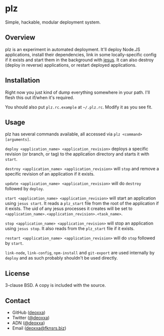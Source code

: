 plz
===

Simple, hackable, modular deployment system.

Overview
--------

plz is an experiment in automated deployment. It'll deploy Node.JS applications,
install their dependencies, link in some locally-specific config if it exists
and start them in the background with [jesus](https://github.com/deoxxa/jesus/).
It can also destroy (deploy in reverse) applications, or restart deployed
applications.

Installation
------------

Right now you just kind of dump everything somewhere in your path. I'll flesh
this out if/when it's required.

You should also put `plz.rc.example` at `~/.plz.rc`. Modify it as you see fit.

Usage
-----

plz has several commands available, all accessed via `plz <command> [arguments]`.

`deploy <application_name> <application_revision>` deploys a specific revision
(or branch, or tag) to the application directory and starts it with `start`.

`destroy <application_name> <application_revision>` will `stop` and remove a
specific revision of an application if it exists.

`update <application_name> <application_revision>` will do `destroy` followed
by `deploy`.

`start <application_name> <application_revision>` will start an application
using `jesus start`. It reads a `plz_start` file from the root of the
application if it exists. The uid of any jesus processes it creates will be set
to `<application_name>.<application_revision>.<task_name>`.

`stop <application_name> <application_revision>` will stop an application using
`jesus stop`. It also reads from the `plz_start` file if it exists.

`restart <application_name> <application_revision>` will do `stop` followed by
`start`.

`link-node`, `link-config`, `npm-install` and `git-export` are used internally
by `deploy` and as such probably shouldn't be used directly.

License
-------

3-clause BSD. A copy is included with the source.

Contact
-------

* GitHub ([deoxxa](http://github.com/deoxxa))
* Twitter ([@deoxxa](http://twitter.com/deoxxa))
* ADN ([@deoxxa](https://alpha.app.net/deoxxa))
* Email ([deoxxa@fknsrs.biz](mailto:deoxxa@fknsrs.biz))
